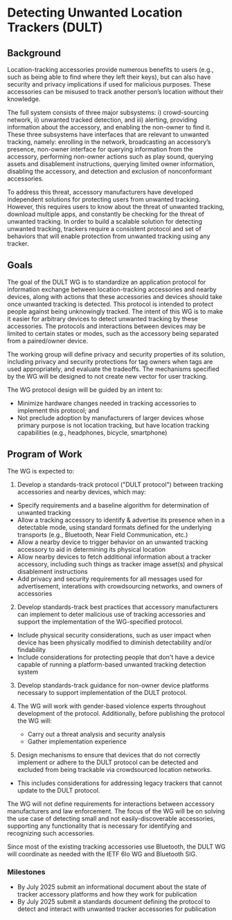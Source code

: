 # Detecting Unwanted Location Trackers (DULT)


## Background
Location-tracking accessories provide numerous benefits to users (e.g., such as being able to find where they left their keys), but can also have security and privacy implications if used for malicious purposes. These accessories can be misused to track another person’s location without their knowledge.

The full system consists of three major subsystems: i) crowd-sourcing network, ii) unwanted tracked detection, and iii) alerting, providing information about the accessory, and enabling the non-owner to find it. These three subsystems have interfaces that are relevant to unwanted tracking, namely: enrolling in the network, broadcasting an accessory’s presence, non-owner interface for querying information from the accessory, performing non-owner actions such as play sound, querying assets and disablement instructions, querying limited owner information, disabling the accessory, and detection and exclusion of nonconformant accessories.

To address this threat, accessory manufacturers have developed independent solutions for protecting users from unwanted tracking. However, this requires users to know about the threat of unwanted tracking, download multiple apps, and constantly be checking for the threat of unwanted tracking. In order to build a scalable solution for detecting unwanted tracking, trackers require a consistent protocol and set of behaviors that will enable protection from unwanted tracking using any tracker.


## Goals


The goal of the DULT WG is to standardize an application protocol for information exchange between location-tracking accessories and nearby devices, along with actions that these accessories and devices should take once unwanted tracking is detected. This protocol is intended to protect people against being unknowingly tracked. The intent of this WG is to make it easier for arbitrary devices to detect unwanted tracking by these accessories. The protocols and interactions between devices may be limited to certain states or modes, such as the accessory being separated from a paired/owner device.


The working group will define privacy and security properties of its solution, including privacy and security protections for tag owners when tags are used appropriately, and evaluate the tradeoffs. The mechanisms specified by the WG will be designed to not create new vector for user tracking.


The WG protocol design will be guided by an intent to:

* Minimize hardware changes needed in tracking accessories to implement this protocol; and
* Not preclude adoption by manufacturers of larger devices whose primary purpose is not location tracking, but have location tracking capabilities (e.g., headphones, bicycle, smartphone)


## Program of Work


The WG is expected to:

1. Develop a standards-track protocol ("DULT protocol") between tracking accessories and nearby devices, which may:

 * Specify requirements and a baseline algorithm for determination of unwanted tracking
 * Allow a tracking accessory to identify & advertise its presence when in a detectable mode, using standard formats defined for the underlying transports (e.g., Bluetooth, Near Field Communication, etc.)
 * Allow a nearby device to trigger behavior on an unwanted tracking accessory to aid in determining its physical location
 * Allow nearby devices to fetch additional information about a tracker accessory, including such things as tracker image asset(s) and physical disablement instructions
 * Add privacy and security requirements for all messages used for advertisement, interations with crowdsourcing networks, and owners of accessories


2. Develop standards-track best practices that accessory manufacturers can implement to deter malicious use of tracking accessories and support the implementation of the WG-specified protocol.
 * Include physical security considerations, such as user impact when device has been physically modified to diminish detectability and/or findability
 * Include considerations for protecting people that don't have a device capable of running a platform-based unwanted tracking detection system

3. Develop standards-track guidance for non-owner device platforms necessary to support implementation of the DULT protocol.

4. The WG will work with gender-based violence experts throughout development of the protocol. Additionally, before publishing the protocol the WG will:
	* Carry out a threat analysis and security analysis 
	* Gather implementation experience

5. Design mechanisms to ensure that devices that do not correctly implement or adhere to the DULT protocol can be detected and excluded from being trackable via crowdsourced location networks.
 * This includes considerations for addressing legacy trackers that cannot update to the DULT protocol.

The WG will not define requirements for interactions between accessory manufacturers and law enforcement. The focus of the WG will be on solving the use case of detecting small and not easily-discoverable accessories, supporting any functionality that is necessary for identifying and recognizing such accessories.

Since most of the existing tracking accessories use Bluetooth, the DULT WG will coordinate as needed with the IETF 6lo WG and Bluetooth SIG.

### Milestones

* By July 2025 submit an informational document about the state of tracker accessory platforms and how they work for publication
* By July 2025 submit a standards document defining the protocol to detect and interact with unwanted tracker accessories for publication
